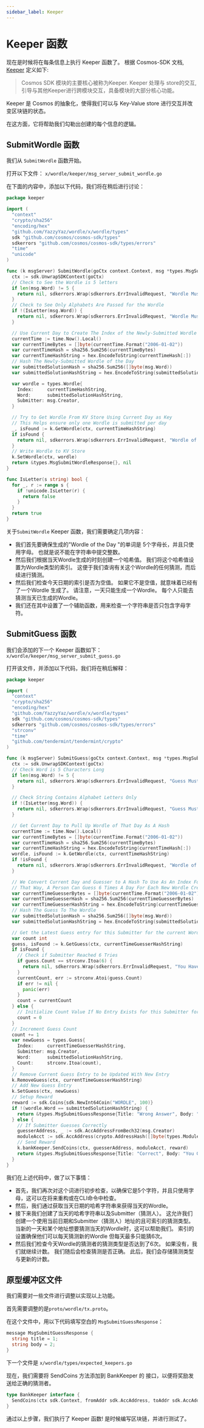 ```yaml
---
sidebar_label: Keeper
---
```


# Keeper 函数
<!-- markdownlint-disable MD013 -->

现在是时候将在每条信息上执行 Keeper 函数了。 根据 Cosmos-SDK 文档, [Keeper](https://docs.cosmos.network/master/building-modules/keeper.html) 定义如下:

> Cosmos SDK 模块的主要核心被称为Keeper. Keeper 处理与 store的交互, 引导与其他Keeper进行跨模块交互，具备模块的大部分核心功能。

Keeper 是 Cosmos 的抽象化，使得我们可以与 Key-Value store 进行交互并改变区块链的状态。

在这方面，它将帮助我们勾勒出创建的每个信息的逻辑。

## SubmitWordle 函数

我们从 `SubmitWordle` 函数开始。

打开以下文件： `x/wordle/keeper/msg_server_submit_wordle.go`

在下面的内容中，添加以下代码，我们将在稍后进行讨论：

```go
package keeper

import (
  "context"
  "crypto/sha256"
  "encoding/hex"
  "github.com/YazzyYaz/wordle/x/wordle/types"
  sdk "github.com/cosmos/cosmos-sdk/types"
  sdkerrors "github.com/cosmos/cosmos-sdk/types/errors"
  "time"
  "unicode"
)

func (k msgServer) SubmitWordle(goCtx context.Context, msg *types.MsgSubmitWordle) (*types.MsgSubmitWordleResponse, error) {
  ctx := sdk.UnwrapSDKContext(goCtx)
  // Check to See the Wordle is 5 letters
  if len(msg.Word) != 5 {
    return nil, sdkerrors.Wrap(sdkerrors.ErrInvalidRequest, "Wordle Must Be A 5 Letter Word")
  }
  // Check to See Only Alphabets Are Passed for the Wordle
  if !(IsLetter(msg.Word)) {
    return nil, sdkerrors.Wrap(sdkerrors.ErrInvalidRequest, "Wordle Must Only Consist Of Letters In The Alphabet")
  }

  // Use Current Day to Create The Index of the Newly-Submitted Wordle of the Day
  currentTime := time.Now().Local()
  var currentTimeBytes = []byte(currentTime.Format("2006-01-02"))
  var currentTimeHash = sha256.Sum256(currentTimeBytes)
  var currentTimeHashString = hex.EncodeToString(currentTimeHash[:])
  // Hash The Newly-Submitted Wordle of the Day
  var submittedSolutionHash = sha256.Sum256([]byte(msg.Word))
  var submittedSolutionHashString = hex.EncodeToString(submittedSolutionHash[:])

  var wordle = types.Wordle{
    Index:     currentTimeHashString,
    Word:      submittedSolutionHashString,
    Submitter: msg.Creator,
  }

  // Try to Get Wordle From KV Store Using Current Day as Key
  // This Helps ensure only one Wordle is submitted per day
  _, isFound := k.GetWordle(ctx, currentTimeHashString)
  if isFound {
    return nil, sdkerrors.Wrap(sdkerrors.ErrInvalidRequest, "Wordle of the Day is Already Submitted")
  }
  // Write Wordle to KV Store
  k.SetWordle(ctx, wordle)
  return &types.MsgSubmitWordleResponse{}, nil
}

func IsLetter(s string) bool {
  for _, r := range s {
    if !unicode.IsLetter(r) {
      return false
    }
  }
  return true
}
```

关于`SubmitWordle` Keeper 函数，我们需要确定几项内容：

* 我们首先要确保生成的"Wordle of the Day "的单词是 5个字母长，并且只使用字母。 也就是说不能在字符串中提交整数。
* 然后我们根据当天Wordle生成的时刻创建一个哈希值。 我们将这个哈希值设置为Wordle类型的索引。 这便于我们查询有关这个Wordle的任何猜测，而后续进行猜测。
* 然后我们检查今天日期的索引是否为空值。 如果它不是空值，就意味着已经有了一个Wordle 生成了。 请注意，一天只能生成一个Wordle。 每个人只能去猜测当天已生成的Wordle。
* 我们还在其中设置了一个辅助函数，用来检查一个字符串是否只包含字母字符。

## SubmitGuess 函数

我们会添加的下一个 Keeper 函数如下： `x/wordle/keeper/msg_server_submit_guess.go`

打开该文件，并添加以下代码，我们将在稍后解释：

```go
package keeper

import (
  "context"
  "crypto/sha256"
  "encoding/hex"
  "github.com/YazzyYaz/wordle/x/wordle/types"
  sdk "github.com/cosmos/cosmos-sdk/types"
  sdkerrors "github.com/cosmos/cosmos-sdk/types/errors"
  "strconv"
  "time"
  "github.com/tendermint/tendermint/crypto"
)

func (k msgServer) SubmitGuess(goCtx context.Context, msg *types.MsgSubmitGuess) (*types.MsgSubmitGuessResponse, error) {
  ctx := sdk.UnwrapSDKContext(goCtx)
  // Check Word is 5 Characters Long
  if len(msg.Word) != 5 {
    return nil, sdkerrors.Wrap(sdkerrors.ErrInvalidRequest, "Guess Must Be A 5 Letter Word!")
  }

  // Check String Contains Alphabet Letters Only
  if !(IsLetter(msg.Word)) {
    return nil, sdkerrors.Wrap(sdkerrors.ErrInvalidRequest, "Guess Must Only Consist of Alphabet Letters!")
  }

  // Get Current Day to Pull Up Wordle of That Day As A Hash
  currentTime := time.Now().Local()
  var currentTimeBytes = []byte(currentTime.Format("2006-01-02"))
  var currentTimeHash = sha256.Sum256(currentTimeBytes)
  var currentTimeHashString = hex.EncodeToString(currentTimeHash[:])
  wordle, isFound := k.GetWordle(ctx, currentTimeHashString)
  if !isFound {
    return nil, sdkerrors.Wrap(sdkerrors.ErrInvalidRequest, "Wordle of The Day Hasn't Been Submitted Yet. Feel Free to Submit One!")
  }

  // We Convert Current Day and Guesser to A Hash To Use As An Index For Today's Guesses For That Guesser
  // That Way, A Person Can Guess 6 Times A Day For Each New Wordle Created
  var currentTimeGuesserBytes = []byte(currentTime.Format("2006-01-02") + msg.Creator)
  var currentTimeGuesserHash = sha256.Sum256(currentTimeGuesserBytes)
  var currentTimeGuesserHashString = hex.EncodeToString(currentTimeGuesserHash[:])
  // Hash The Guess To The Wordle
  var submittedSolutionHash = sha256.Sum256([]byte(msg.Word))
  var submittedSolutionHashString = hex.EncodeToString(submittedSolutionHash[:])

  // Get the Latest Guess entry for this Submitter for the current Wordle of the Day
  var count int
  guess, isFound := k.GetGuess(ctx, currentTimeGuesserHashString)
  if isFound {
    // Check if Submitter Reached 6 Tries
    if guess.Count == strconv.Itoa(6) {
      return nil, sdkerrors.Wrap(sdkerrors.ErrInvalidRequest, "You Have Guessed The Maximum Amount of Times for The Day! Try Again Tomorrow With A New Wordle.")
    }
    currentCount, err := strconv.Atoi(guess.Count)
    if err != nil {
      panic(err)
    }
    count = currentCount
  } else {
    // Initialize Count Value If No Entry Exists for this Submitter for Today's Wordle
    count = 0
  }
  // Increment Guess Count
  count += 1
  var newGuess = types.Guess{
    Index:     currentTimeGuesserHashString,
    Submitter: msg.Creator,
    Word:      submittedSolutionHashString,
    Count:     strconv.Itoa(count),
  }
  // Remove Current Guess Entry to be Updated With New Entry
  k.RemoveGuess(ctx, currentTimeGuesserHashString)
  // Add New Guess Entry
  k.SetGuess(ctx, newGuess)
  // Setup Reward 
  reward := sdk.Coins{sdk.NewInt64Coin("WORDLE", 100)}
  if !(wordle.Word == submittedSolutionHashString) {
    return &types.MsgSubmitGuessResponse{Title: "Wrong Answer", Body: "Your Guess Was Wrong. Try Again"}, nil
  } else {
    // If Submitter Guesses Correctly
    guesserAddress, _ := sdk.AccAddressFromBech32(msg.Creator)
    moduleAcct := sdk.AccAddress(crypto.AddressHash([]byte(types.ModuleName)))
    // Send Reward
    k.bankKeeper.SendCoins(ctx, guesserAddress, moduleAcct, reward) 
    return &types.MsgSubmitGuessResponse{Title: "Correct", Body: "You Guessed The Wordle Correctly!"}, nil
  }
}
```

我们在上述代码中，做了以下事情：

* 首先，我们再次对这个词进行初步检查，以确保它是5个字符，并且只使用字母，这可以在将来重构或在CLI命令中检查。
* 然后，我们通过获取当天日期的哈希字符串来获得当天的Wordle。
* 接下来我们创建了当天的哈希字符串以及Submitter（猜测人）。 这允许我们创建一个使用当前日期和Submitter（猜测人）地址的且可索引的猜测类型。 当新的一天和某个地址想要猜测当天的Wordle时，这可以帮助我们。 索引的设置确保他们可以每天猜测新的Wordle 但每天最多只能猜6次。
* 然后我们检查今天Wordle的猜测者的猜测类型是否达到了6次。 如果没有，我们就继续计数。 我们随后会检查猜测是否正确。 此后，我们会存储猜测类型与更新的计数。

## 原型缓冲区文件

  我们需要对一些文件进行调整以实现以上功能。

首先需要调整的是`proto/wordle/tx.proto`。

在这个文件中，用以下代码填写空白的 `MsgSubmitGuessResponse`：

```go
message MsgSubmitGuessResponse {
  string title = 1;
  string body = 2;
}
```

下一个文件是 `x/wordle/types/expected_keepers.go`

现在，我们需要将 SendCoins 方法添加到 BankKeeper 的 接口，以便将奖励发送给正确的猜测者。

```go
type BankKeeper interface {
  SendCoins(ctx sdk.Context, fromAddr sdk.AccAddress, toAddr sdk.AccAddress, amt sdk.Coins) error
}
```

通过以上步骤，我们执行了 Keeper 函数! 是时候编写区块链，并进行测试了。
